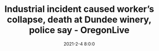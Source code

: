 ---
"title": "Industrial incident caused worker’s collapse, death at Dundee winery, police say - OregonLive"
"date": "2021-2-4 8:0:0"
"feed_name": "GOOGLENEWSINDUSTRIAL"
"feed_website": "https://news.google.com/search?q=industrial%2Bincident&hl=en-US&gl=US&ceid=US:en"
"feed_rss": "https://news.google.com/rss/search?q=industrial%2Bincident&hl=en-US&gl=US&ceid=US:en"
"link": "https://www.oregonlive.com/pacific-northwest-news/2021/02/worker-dies-in-industrial-accident-at-dundee-winery.html"
"file": "_posts/2021-1-1-505d21c83e86bae00228f65495fba9ff20303489.md"
"accident": "1"
"drilling": "0"
"dead": "1"
"injured": "0"
---